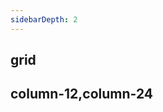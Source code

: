 ```yaml
---
sidebarDepth: 2
---
```


## grid

<LayoutGridDemo></LayoutGridDemo>

## column-12,column-24

<LayoutDemo></LayoutDemo>

